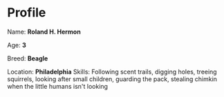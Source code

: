 # Profile

Name: **Roland H. Hermon**

Age: **3**

Breed: **Beagle**

Location: **Philadelphia**
Skills: Following scent trails, digging holes, treeing
squirrels, looking after small children, guarding the pack,
stealing chimkin when the little humans isn't looking
